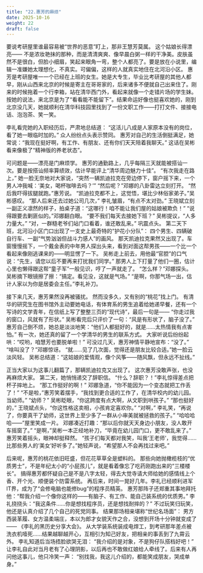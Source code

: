 ```yaml
---
title: "22.惠芳的麻烦"
date: 2025-10-16
weight: 22
draft: false
---
```


要说考研屋里谁最容易被“世界的恶意”盯上，那非王慧芳莫属。
这个姑娘长得漂亮—— 不是浓妆艳抹的那种，而是清清爽爽、像早晨白粥一样的干净美。皮肤虽然不是很白，但脸小细眉，笑起来眼角一弯，整个人都亮了。要是放在小说里，编辑一准嫌她太理想化，不真实。可偏偏，这样的人就真实地住在北河沿小区。
惠芳是考研屋唯一一个已经在上班的女生。她是大专生，毕业比考研屋的其他人都早，刚从山西来北京的时候是寄主在哥哥家的，后来诸多不便就自己出来住了。刚来的时候拖着一个行李箱，站在清华西门外，看起来就像一个走错片场的学生妹。按她的说法，来北京是为了“看看能不能留下”。结果命运好像也挺喜欢她的，刚到北京没几天，她就顺利在清华科技园里找到了一份文职工作——打打文件、接接电话、泡泡茶、笑一笑。

李礼看完她的入职经历后，严肃地总结道：
 “这活儿八成是人家原本没有的岗位，看了她一眼临时加的。”
众人纷纷点头表示赞同。
惠芳对自己的生活倒挺满足，她常说：“我现在挺好啊，有工作、有朋友、还有你们天天陪着我聊天。” 这话在吴彬看来像极了“精神版的养老状态”。

可问题是——漂亮是门麻烦学。
惠芳的通勤路上，几乎每隔三天就能被搭讪一次。要是按搭讪频率算绩效，估计早能评上“清华周边魅力十佳”。
“有次我走在路上，” 她一脸无奈地对大家说，“突然一辆凯迪拉克在旁边停下，窗户摇下来，一个男人冲我喊：‘美女，喝杯咖啡去吗？’”
“然后呢？”邓娜的八卦雷达立刻打开。
“然后我吓得拔腿就跑。”惠芳说。
“凯迪拉克都不上，这觉悟，堪比少林俗家弟子。”吴彬感叹。
“那人后来还去过她公司几次，” 李礼皱眉，“有点不太对劲。”
王晓斌立刻一副正义凛然的样子，拍桌子道：“这哪行！咱不能让我们屋的姑娘被欺负！”
“说得跟要去剿匪似的。”邓娜翻白眼。
“要不我们每天去接她下班？” 吴彬提议，“人多力量大。”
“对，一群糙老爷们站门口看着，谁还敢乱来。” 巩震点头。
第二天下班，北河沿小区门口出现了一支史上最奇特的“护花小分队”：
四个男生、四辆破自行车、一副“气势汹汹但战斗力感人”的画风。
那天凯迪拉克果然又出现了。车窗慢慢摇下，一个戴金表的中年男人探出头来，看到对面这帮男孩——一个比一个看起来像刚逃课来的——明显愣了一下。
吴彬走上前去，用他最“官腔”的口气说：“先生，请您以后不要再来打扰我们同学。”
那男人上下打量了他们一圈，估计心里也懒得跟这帮“童子军”一般见识，哼了一声就走了。
“怎么样？”邓娜探头。
吴彬摘下眼镜擦了擦：“搞定。看见没，这就是气场。”
“是啊，你那气场一出，估计人家以为你是居委会主任。”李礼补刀。

接下来几天，惠芳果然没再被骚扰。
然而没多久，又有别的“桃花”找上门。
有清华的研究生在图书馆外主动要她电话，有体育系的男生追着给她递早餐，还有一个写诗的文学青年，在信纸上写了整整三页的“现代诗”，最后一句是——
“你走过我的窗口，风就有了形状。”
吴彬看完后只评价了一句：“风是有形状了，脑子没了。”
惠芳自己倒不烦，她总是淡淡地笑：“他们人都挺好的，就是……太热情我有点害怕。”
有一次，她还真的留了一个学清华的男生的联系方式。
大家听说后纷纷起哄：“哎哟，咱慧芳也要脱单啦！”
可没过几天，惠芳神情平静地宣布：“没了。”
“啥叫没了？”邓娜惊讶。
“就……见了几次面，觉得还是朋友比较合适。”她一脸云淡风轻。
吴彬总结道：“这姑娘的爱情观，像个风筝——随风飘，但永远不扯线。”

正当大家以为这事儿翻篇了，那辆凯迪拉克又出现了。
这次惠芳没敢声张，也没再麻烦大家。
第二天，她悄悄递交了辞职信。
“什么？辞职？！”李礼惊得差点把杯子摔地上。
“那工作挺好的啊！” 邓娜急道，“你不能因为一个变态就把工作丢了！”
“不是啦，”惠芳笑着摆手，“我找到更合适的工作了，在清华校内的幼儿园。当幼师。”
“幼师？” 吴彬眨眼，“你这跨度有点大啊，从文职到哄孩子。”
“那也挺好的，” 王晓斌点头，“你这性格这卖相，小孩肯定喜欢你。”
“对啊，” 李礼笑，“再说了，你要真干了幼师，这世界上至少多了一群从小审美就被拯救的孩子。”
“哈哈哈哈——”屋里笑成一片。
邓娜凑近打趣：“那以后你就天天身边小朋友，没人敢开车摇窗了。”
“是啊，”吴彬一本正经地补刀，“毕竟在幼儿园门口，更不敢乱来了。”
惠芳笑着摇头，眼神却挺释然。
“孩子们每天都对我笑，叫我‘王老师’，我觉得……比那些男人的‘美女’好听多了。”她轻声说，“希望那人不会再找过来吧。”

后来呢，惠芳的桃花依旧旺盛，但花花草草全是塑料的。
那些向她抛橄榄枝的“优质男士”，不是年纪太小的“小屁孩儿”，就是看着像忘了吃药刚跑出来的“三楼楼长”。
搞得惠芳都怀疑自己是不是八字太轻，得去大觉寺请大师给她的感情线上个香、开个光、顺便装个防雷系统。
再后来，时间一晃好几年。李礼已经顺利进军IT界，成为了“会修电脑也能修bug”的程序员精英。
惠芳那阵子还郑重其事地拜托他：“帮我介绍一个像你这样的——有脑子、有工作、能自己装系统的优质男。”
李礼挠挠头：“我这条件……你是想找程序员，还是想找耐摔的？”
不过玩笑归玩笑，他还是认真介绍了几个自己的死党同事。
结果那场相亲堪称“世纪名场面”：
男方西装革履、女方温柔端庄，本以为郎才女貌天作之合，没想到开场十分钟就变成了——
 《李礼的黑历史分享大会》。
从大学装系统装成电焊工，到考研那年差点被洗衣机噎死……结果越聊越开心，互相引为知己好友，把相亲的事丢到了九霄云外。
李礼知道后当场捂脸欲哭无泪： “我介绍的是对象，不是狗仔队搭档好吧！”
让李礼自此对当月老有了心理阴影，以后再也不敢做红娘给人牵线了。后来有人再问他这事儿，他只冷笑一声： “别找我，我这儿介绍的，都能笑成朋友，哭成单身。”
